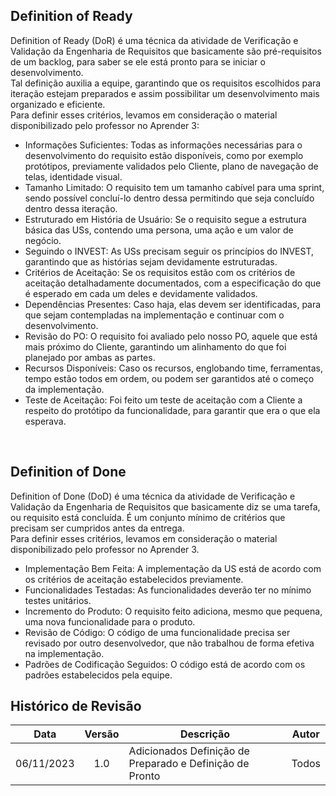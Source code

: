 ## Definition of Ready

Definition of Ready (DoR) é uma técnica da atividade de Verificação e Validação da Engenharia de Requisitos que basicamente são pré-requisitos de um backlog, para saber se ele está pronto para se iniciar o desenvolvimento. </br>
Tal definição auxilia a equipe, garantindo que os requisitos escolhidos para iteração estejam preparados e assim possibilitar um desenvolvimento mais organizado e eficiente. </br>
Para definir esses critérios, levamos em consideração o material disponibilizado pelo professor no Aprender 3:

<ul>
    <li> Informações Suficientes: Todas as informações necessárias para o desenvolvimento do requisito estão disponíveis, como por exemplo protótipos, previamente validados pelo Cliente, plano de navegação de telas, identidade visual. </li>
    <li> Tamanho Limitado: O requisito tem um tamanho cabível para uma sprint, sendo possível concluí-lo dentro dessa permitindo que seja concluído dentro dessa iteração. </li>
    <li> Estruturado em História de Usuário: Se o requisito segue a estrutura básica das USs, contendo uma persona, uma ação e um valor de negócio. </li>
    <li> Seguindo o INVEST: As USs precisam seguir os princípios do INVEST, garantindo que as histórias sejam devidamente estruturadas. </li>
    <li> Critérios de Aceitação: Se os requisitos estão com os critérios de aceitação detalhadamente documentados, com a especificação do que é esperado em cada um deles e devidamente validados. </li>
    <li> Dependências Presentes: Caso haja, elas devem ser identificadas, para que sejam contempladas na implementação e continuar com o desenvolvimento. </li>
    <li> Revisão do PO: O requisito foi avaliado pelo nosso PO, aquele que está mais próximo do Cliente, garantindo um alinhamento do que foi planejado por ambas as partes. </li>
    <li> Recursos Disponíveis: Caso os recursos, englobando time, ferramentas, tempo estão todos em ordem, ou podem ser garantidos até o começo da implementação. </li>
    <li> Teste de Aceitação: Foi feito um teste de aceitação com a Cliente a respeito do protótipo da funcionalidade, para garantir que era o que ela esperava. </li>
</ul> </br>

## Definition of Done

Definition of Done (DoD) é uma técnica da atividade de Verificação e Validação da Engenharia de Requisitos que basicamente diz se uma tarefa, ou requisito está concluída. É um conjunto mínimo de critérios que precisam ser cumpridos antes da entrega. </br>
Para definir esses critérios, levamos em consideração o material disponibilizado pelo professor no Aprender 3.

<ul>
    <li> Implementação Bem Feita: A implementação da US está de acordo com os critérios de aceitação estabelecidos previamente. </li>
    <li> Funcionalidades Testadas: As funcionalidades deverão ter no mínimo testes unitários. </li>
    <li> Incremento do Produto: O requisito feito adiciona, mesmo que pequena, uma nova funcionalidade para o produto. </li>
    <li> Revisão de Código: O código de uma funcionalidade precisa ser revisado por outro desenvolvedor, que não trabalhou de forma efetiva na implementação. </li>
    <li> Padrões de Codificação Seguidos: O código está de acordo com os padrões estabelecidos pela equipe. </li>
</ul>

## Histórico de Revisão

|    Data    | Versão | Descrição                                                                          | Autor                      |
| :--------: | :----: | ---------------------------------------------------------------------------------- | -------------------------- |
| 06/11/2023 |  1.0   | Adicionados Definição de Preparado e Definição de Pronto                           | Todos                      |

